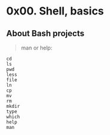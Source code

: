 # 0x00. Shell, basics
## About Bash projects 

>man or help:

    cd
    ls
    pwd
    less
    file
    ln
    cp
    mv
    rm
    mkdir
    type
    which
    help
    man
